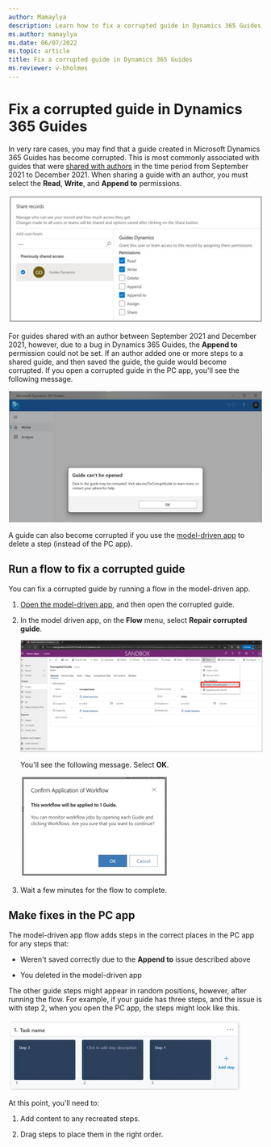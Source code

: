```yaml
---
author: Mamaylya
description: Learn how to fix a corrupted guide in Dynamics 365 Guides
ms.author: mamaylya
ms.date: 06/07/2022
ms.topic: article
title: Fix a corrupted guide in Dynamics 365 Guides
ms.reviewer: v-bholmes
---
```


# Fix a corrupted guide in Dynamics 365 Guides

In very rare cases, you may find that a guide created in Microsoft Dynamics 365 Guides has become corrupted. This is most commonly associated with guides that were [shared with authors](admin-share-guide.md) in the time period from September 2021 to December 2021. When sharing a guide with an author, you must select the **Read**, **Write**, and **Append to** permissions. 

![Screenshot of Share records dialog box with privileges selected.](media/corrupted-guide-share-records.jpg "Screenshot of Share records dialog box with privileges selected")

For guides shared with an author between September 2021 and December 2021, however, due to a bug in Dynamics 365 Guides, the **Append to** permission could not be set. If an author added one or more steps to a shared guide, and then saved the guide, the guide would become corrupted. If you open a corrupted guide in the PC app, you'll see the following message. 

![Screenshot of message that appears when a guide is corrupted.](media/corrupted-guide-message.jpg "Screenshot of message that appears when a guide is corrupted")

A guide can also become corrupted if you use the [model-driven app](open-model-driven-app.md) to delete a step (instead of the PC app). 

## Run a flow to fix a corrupted guide

You can fix a corrupted guide by running a flow in the model-driven app. 

1. [Open the model-driven app](open-model-driven-app.md), and then open the corrupted guide. 

2. In the model driven app, on the **Flow** menu, select **Repair corrupted guide**.

    ![Screenshot of Repair corrupted guide flow command.](media/repair-corrupted-guide-flow.jpg "Screenshot of Repair corrupted guide flow command")

    You'll see the following message. Select **OK**.
    
    ![Screenshot of Workflow confirmation dialog box.](media/workflow-confirmation.jpg "Screenshot of Workflow confirmation dialog box")
    
3. Wait a few minutes for the flow to complete.

## Make fixes in the PC app

The model-driven app flow adds steps in the correct places in the PC app for any steps that:

- Weren't saved correctly due to the **Append to** issue described above

- You deleted in the model-driven app

The other guide steps might appear in random positions, however, after running the flow. For example, if your guide has three steps, and the issue is with step 2, when you open the PC app, the steps might look like this. 

![Screenshot of steps in the PC app after running the flow.](media/corrupted-guide-pc-app-steps.jpg "Screenshot of steps in the PC app after running the flow")

At this point, you'll need to:

1. Add content to any recreated steps.

2. Drag steps to place them in the right order.
